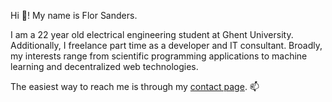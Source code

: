 Hi 👋! My name is Flor Sanders.

I am a 22 year old electrical engineering student at Ghent University. 
Additionally, I freelance part time as a developer and IT consultant.
Broadly, my interests range from scientific programming applications to machine learning and decentralized web technologies.

The easiest way to reach me is through my [contact page](https://florsanders.be/contact). 📫

<!---
FlorSanders/FlorSanders is a ✨ special ✨ repository because its `README.md` (this file) appears on your GitHub profile.
You can click the Preview link to take a look at your changes.
--->
